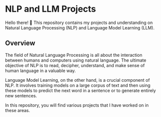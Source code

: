 # NLP and LLM Projects

Hello there! 👋 This repository contains my projects and understanding on Natural Language Processing (NLP) and Language Model Learning (LLM).

## Overview

The field of Natural Language Processing is all about the interaction between humans and computers using natural language. The ultimate objective of NLP is to read, decipher, understand, and make sense of human language in a valuable way.

Language Model Learning, on the other hand, is a crucial component of NLP. It involves training models on a large corpus of text and then using these models to predict the next word in a sentence or to generate entirely new sentences.

In this repository, you will find various projects that I have worked on in these areas.
